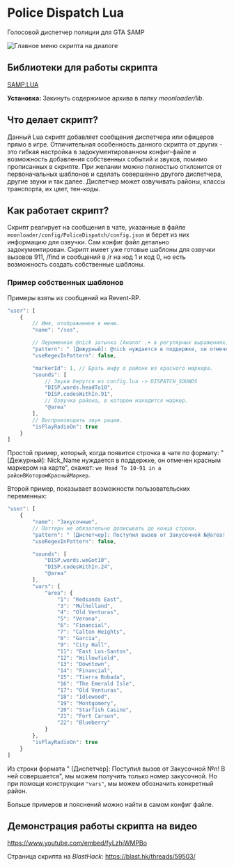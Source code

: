 # Police Dispatch Lua
 Голосовой диспетчер полиции для GTA SAMP

![Главное меню скрипта на диалоге](https://i.imgur.com/jekkWsT.png)

## Библиотеки для работы скрипта
[SAMP.LUA](https://github.com/THE-FYP/SAMP.Lua/releases/)

**Установка:** Закинуть содержимое архива в папку _moonloader/lib_.

## Что делает скрипт?
Данный Lua скрипт добавляет сообщения диспетчера или офицеров прямо в игре. 
Отличительная особенность данного скрипта от других - это гибкая настройка в задокументированном конфиг-файле и возможность добавления собственных событий и звуков, помимо прописанных в скрипте.
При желании можно полностью отклонится от первоначальных шаблонов и сделать совершенно другого диспетчера, другие звуки и так далее.
Диспетчер может озвучивать районы, классы транспорта, их цвет, тен-коды.

## Как работает скрипт?
Скрипт реагирует на сообщения в чате, указанные в файле `moonloader/config/PoliceDispatch/config.json` и берет из них информацию для озвучки. Сам конфиг файл детально задокументирован.
Скрипт имеет уже готовые шаблоны для озвучки вызовов 911, /find и сообщений в /r на код 1 и код 0, но есть возможность создать собственные шаблоны.
### Пример собственных шаблонов
Примеры взяты из сообщений на Revent-RP.

```javascript
"user": [
    {
        // Имя, отображаемое в меню.
        "name": "/sos",

        // Переменная @nick затычка (Аналог .+ в регулярных выражениях)
        "pattern": " [Дежурный]: @nick нуждается в поддержке, он отмечен красным маркером на карте",
        "useRegexInPattern": false,

        "markerId": 1, // Брать инфу о районе из красного маркера.
        "sounds": [
            // Звуки берутся из config.lua -> DISPATCH_SOUNDS
            "DISP.words.headTo10",
            "DISP.codesWithIn.91",
            // Озвучка района, в котором находится маркер.
            "@area"
        ],
        // Воспроизводить звук рации.
        "isPlayRadioOn": true
    }
]
```
Простой пример, который, когда появится строчка в чате по формату:
" [Дежурный]: Nick_Name нуждается в поддержке, он отмечен красным маркером на карте",
скажет: `we Head To 10-91 in a районВКоторомКрасныйМаркер`.

Второй пример, показывает возможности пользовательских переменных:
```javascript
"user": [
    {
        "name": "Закусочные",
        // Паттерн не обязательно дописывать до конца строки.
        "pattern": " [Диспетчер]: Поступил вызов от Закусочной №@area! В ней совершается",
        "useRegexInPattern": false,

        "sounds": [
            "DISP.words.weGot10",
            "DISP.codesWithIn.24",
            "@area"
        ],
        "vars": {
            "area": {
                "1": "Redsands East",
                "3": "Mulholland",
                "4": "Old Venturas",
                "5": "Verona",
                "6": "Financial",
                "7": "Calton Heights",
                "8": "Garcia",
                "9": "City Hall",
                "11": "East Los-Santos",
                "12": "Willowfield",
                "13": "Downtown",
                "14": "Financial",
                "15": "Tierra Robada",
                "16": "The Emerald Isle",
                "17": "Old Venturas",
                "18": "Idlewood",
                "19": "Montgomery",
                "20": "Starfish Casino",
                "21": "Fort Carson",
                "22": "Blueberry"
            }
        },
        "isPlayRadioOn": true
    }
]
```
Из строки формата " [Диспетчер]: Поступил вызов от Закусочной №n! В ней совершается", мы можем получить только номер закусочной. Но при помощи конструкции `"vars"`, мы можем обозначить конкретный район.

Больше примеров и пояснений можно найти в самом конфиг файле.

## Демонстрация работы скрипта на видео
https://www.youtube.com/embed/fyLzhiWMPBo

Страница скрипта на _BlastHack_: https://blast.hk/threads/59503/
